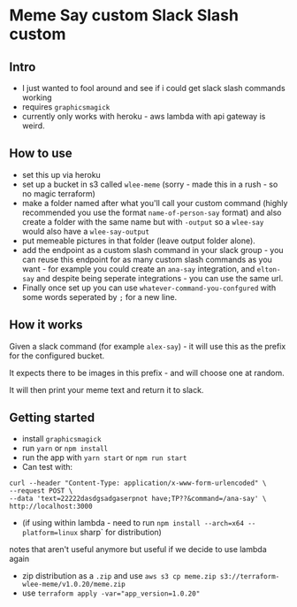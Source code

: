# Meme Say custom Slack Slash custom


## Intro
- I just wanted to fool around and see if i could get slack slash commands working
- requires `graphicsmagick`
- currently only works with heroku - aws lambda with api gateway is weird.
  
## How to use

- set this up via heroku
- set up a bucket in s3 called `wlee-meme` (sorry - made this in a rush - so no magic terraform)
- make a folder named after what you'll call your custom command (highly recommended you use the format `name-of-person-say` format) and also create a folder with the same name but with `-output` so a `wlee-say` would also have a `wlee-say-output`
- put memeable pictures in that folder (leave output folder alone).
- add the endpoint as a custom slash command in your slack group - you can reuse this endpoint for as many custom slash commands as you want - for example you could create an `ana-say` integration, and `elton-say` and despite being seperate integrations - you can use the same url.
- Finally once set up you can use `whatever-command-you-confgured` with some words seperated by `;` for a new line.

## How it works

Given a slack command (for example `alex-say`) - it will use this as the prefix for the configured bucket.

It expects there to be images in this prefix - and will choose one at random.

It will then print your meme text and return it to slack.

## Getting started

- install `graphicsmagick`
- run `yarn` or `npm install`
- run the app with `yarn start` or  `npm run start`
- Can test with:
```
curl --header "Content-Type: application/x-www-form-urlencoded" \
--request POST \
--data 'text=22222dasdgsadgaserpnot have;TP??&command=/ana-say' \
http://localhost:3000
```
- (if using within lambda  - need to run `npm install --arch=x64 --platform=linux` sharp` for distribution)

notes that aren't useful anymore but useful if we decide to use lambda again
- zip distribution as a `.zip` and use `aws s3 cp meme.zip s3://terraform-wlee-meme/v1.0.20/meme.zip`
- use `terraform apply -var="app_version=1.0.20"`
